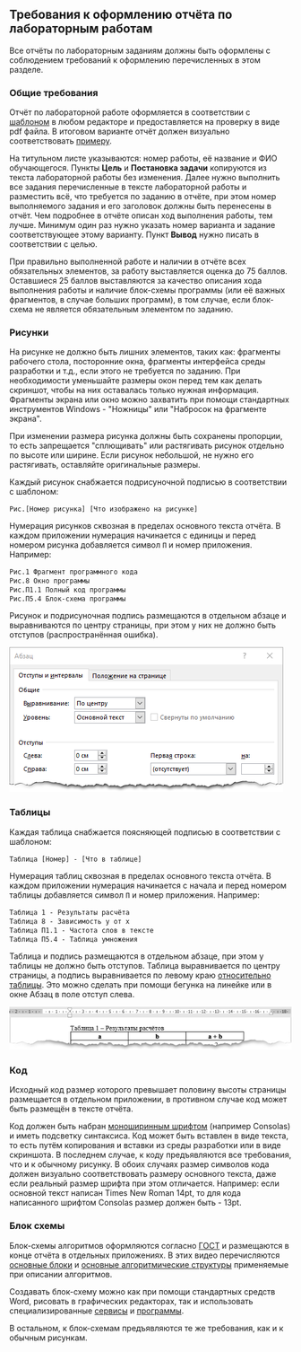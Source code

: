 ## Требования к оформлению отчёта по лабораторным работам

Все отчёты по лабораторным заданиям должны быть оформлены с соблюдением требований к оформлению перечисленных в этом разделе.

### Общие требования

Отчёт по лабораторной работе оформляется в соответствии с [шаблоном](./Шаблон_отчёта.docx) в любом редакторе и предоставляется на проверку в виде pdf файла. В итоговом варианте отчёт должен визуально соответствовать [примеру](./Пример_отчета.pdf).

На титульном листе указываются: номер работы, её название и ФИО обучающегося. Пункты **Цель** и **Постановка задачи** копируются из текста лабораторной работы без изменения. Далее нужно выполнить все задания перечисленные в тексте лабораторной работы и разместить всё, что требуется по заданию в отчёте, при этом номер выполняемого задания и его заголовок должны быть перенесены в отчёт. Чем подробнее в отчёте описан ход выполнения работы, тем лучше. Минимум один раз нужно указать номер варианта и задание соответствующее этому варианту. Пункт **Вывод** нужно писать в соответствии с целью.

При правильно выполненной работе и наличии в отчёте всех обязательных элементов, за работу выставляется оценка до 75 баллов. Оставшиеся 25 баллов выставляются за качество описания хода выполнения работы и наличие блок-схемы программы (или её важных фрагментов, в случае больших программ), в том случае, если блок-схема не является обязательным элементом по заданию.

### Рисунки

На рисунке не должно быть лишних элементов, таких как: фрагменты рабочего стола, посторонние окна, фрагменты интерфейса среды разработки и т.д., если этого не требуется по заданию. При необходимости уменьшайте размеры окон перед тем как делать скриншот, чтобы на них оставалась только нужная информация. Фрагменты экрана или окно можно захватить при помощи стандартных инструментов Windows - "Ножницы" или "Набросок на фрагменте экрана".

При изменении размера рисунка должны быть сохранены пропорции, то есть запрещается "сплющивать" или растягивать рисунок отдельно по высоте или ширине. Если рисунок небольшой, не нужно его растягивать, оставляйте оригинальные размеры.

Каждый рисунок снабжается подрисуночной подписью в соответствии с шаблоном:

```
Рис.[Номер рисунка] [Что изображено на рисунке]
```

Нумерация рисунков сквозная в пределах основного текста отчёта. В каждом приложении нумерация  начинается с единицы и перед номером рисунка добавляется символ `П` и номер приложения. Например:

```
Рис.1 Фрагмент программного кода
Рис.8 Окно программы
Рис.П1.1 Полный код программы
Рис.П5.4 Блок-схема программы
```

Рисунок и подрисуночная подпись размещаются в отдельном абзаце и выравниваются по центру страницы, при этом у них не должно быть отступов (распространённая ошибка).

![](./img/padding.png)

### Таблицы

Каждая таблица снабжается поясняющей подписью в соответствии с шаблоном:

```
Таблица [Номер] - [Что в таблице]
```

Нумерация таблиц сквозная в пределах основного текста отчёта. В каждом приложении нумерация  начинается с начала и перед номером таблицы добавляется символ `П` и номер приложения. Например:

```
Таблица 1 - Результаты расчёта
Таблица 8 - Зависимость y от x
Таблица П1.1 - Частота слов в тексте
Таблица П5.4 - Таблица умножения
```

Таблица и подпись размещаются в отдельном абзаце, при этом у таблицы не должно быть отступов. Таблица выравнивается по центру страницы, а подпись выравнивается по левому краю <u>относительно таблицы</u>. Это можно сделать при помощи бегунка на линейке или в окне Абзац в поле отступ слева.

![](./img/rule_bar.png)

### Код

Исходный код размер которого превышает половину высоты страницы размещается в отдельном приложении, в противном случае код может быть размещён в тексте отчёта.

Код должен быть набран [моноширинным шрифтом](https://ru.wikipedia.org/wiki/Моноширинный_шрифт) (например Consolas) и иметь подсветку синтаксиса. Код может быть вставлен в виде текста, то есть путём копирования и вставки из среды разработки или в виде скриншота. В последнем случае, к коду предъявляются все требования, что и к обычному рисунку. В обоих случаях размер символов кода должен визуально соответствовать размеру основного текста, даже если реальный размер шрифта при этом отличается. Например: если основной текст написан Times New Roman 14pt, то для кода написанного шрифтом Consolas размер должен быть - 13pt.

### Блок схемы

Блок-схемы алгоритмов оформляются согласно [ГОСТ](./ГОСТ_19.701-90(ИСО_5807-85).pdf) и размещаются в конце отчёта в отдельных приложениях. В этих видео перечисляются [основные блоки](https://youtu.be/HqBuSyJEJNg) и [основные алгоритмические структуры](https://youtu.be/Pud6uA5tosk) применяемые при описании алгоритмов.

Создавать блок-схему можно как при помощи стандартных средств Word, рисовать в графических редакторах, так и использовать специализированные [сервисы](https://app.diagrams.net/) и [программы](http://dia-installer.de/).

В остальном, к блок-схемам предъявляются те же требования, как и к обычным рисункам.

